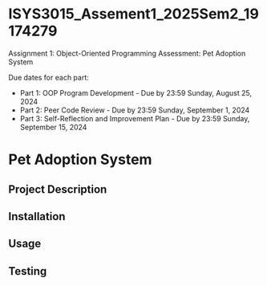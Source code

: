 # ISYS3015_Assement1_2025Sem2_19174279
Assignment 1: Object-Oriented Programming Assessment: Pet Adoption System


Due dates for each part:
- Part 1: OOP Program Development - Due by 23:59 Sunday, August 25, 2024
- Part 2: Peer Code Review - Due by 23:59 Sunday, September 1, 2024
- Part 3: Self-Reflection and Improvement Plan - Due by 23:59 Sunday, September 15, 2024



# Pet Adoption System

## Project Description

## Installation

## Usage

## Testing
